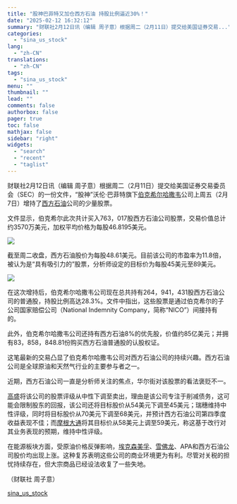 ```yaml
---
title: "股神巴菲特又加仓西方石油 持股比例逼近30%！"
date: "2025-02-12 16:32:12"
summary: "财联社2月12日讯（编辑 周子意）根据周二（2月11日）提交给美国证券交易..."
categories:
  - "sina_us_stock"
lang:
  - "zh-CN"
translations:
  - "zh-CN"
tags:
  - "sina_us_stock"
menu: ""
thumbnail: ""
lead: ""
comments: false
authorbox: false
pager: true
toc: false
mathjax: false
sidebar: "right"
widgets:
  - "search"
  - "recent"
  - "taglist"
---
```


财联社2月12日讯（编辑 周子意）根据周二（2月11日）提交给美国证券交易委员会（SEC）的一份文件，“股神”沃伦·巴菲特旗下[伯克希尔哈撒韦](https://stock.finance.sina.com.cn/usstock/quotes/BRK.A.html)公司上周五（2月7日）增持了[西方石油](https://stock.finance.sina.com.cn/usstock/quotes/OXY.html)公司的少量股票。

文件显示，伯克希尔此次共计买入763，017股西方石油公司股票，交易价值总计约3570万美元，加权平均价格为每股46.8195美元。

![](//n.sinaimg.cn/sinakd20250212s/24/w640h184/20250212/00e1-afcdab27a0021c14085c19eaf4023e17.png)

截至周二收盘，西方石油股价为每股48.61美元。目前该公司的市盈率为11.8倍，被认为是“具有吸引力的”股票，分析师设定的目标价为每股45美元至89美元。

![](//n.sinaimg.cn/sinakd20250212s/244/w640h404/20250212/5fa3-b1c5db8ba7536758563373b8580f3e27.png)

在这次增持后，伯克希尔哈撒韦公司现在总共持有264，941，431股西方石油公司的普通股，持股比例高达28.3%。文件中指出，这些股票是通过伯克希尔的子公司国家赔偿公司（National Indemnity Company，简称“NICO”）间接持有的。

此外，伯克希尔哈撒韦公司还持有西方石油8%的优先股，价值约85亿美元；并拥有83，858，848.81份购买西方石油普通股的认股权证。

这笔最新的交易凸显了伯克希尔哈撒韦公司对西方石油公司的持续兴趣。西方石油公司是全球原油和天然气行业的主要参与者之一。

近期，西方石油公司一直是分析师关注的焦点，华尔街对该股票的看法褒贬不一。

[高盛](https://stock.finance.sina.com.cn/usstock/quotes/GS.html)将该公司的股票评级从中性下调至卖出，理由是该公司专注于削减债务，这可能会限制股东的回报，该公司还将目标股价从54美元下调至45美元；瑞穗维持中性评级，同时将目标股价从70美元下调至68美元，并预计西方石油公司第四季度收益表现不佳；而[摩根大通](https://stock.finance.sina.com.cn/usstock/quotes/JPM.html)将其目标价从58美元上调至59美元，称这基于改行对其业务表现的预期，维持中性评级。

在能源板块方面，受原油价格反弹影响，[埃克森美孚](https://stock.finance.sina.com.cn/usstock/quotes/XOM.html)、[雪佛龙](https://stock.finance.sina.com.cn/usstock/quotes/CVX.html)、APA和西方石油公司股价均出现上涨。这种复苏表明这些公司的商业环境更为有利。尽管对关税的担忧持续存在，但大宗商品已经设法收复了一些失地。

（财联社 周子意）

[sina_us_stock](https://finance.sina.com.cn/roll/2025-02-12/doc-inekfhcf2735427.shtml)
